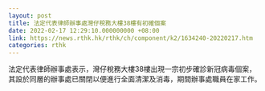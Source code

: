 ```yaml
---
layout: post
title: 法定代表律師辦事處灣仔稅務大樓38樓有初確個案
date: 2022-02-17 12:29:10.000000000 +08:00
link: https://news.rthk.hk/rthk/ch/component/k2/1634240-20220217.htm
categories: rthk
---
```


法定代表律師辦事處表示，灣仔稅務大樓38樓出現一宗初步確診新冠病毒個案，其設於同層的辦事處已關閉以便進行全面清潔及消毒，期間辦事處職員在家工作。
